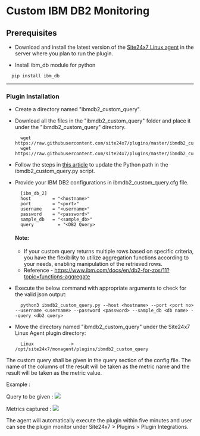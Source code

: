 # Custom IBM DB2 Monitoring

                                                                                       
## Prerequisites

- Download and install the latest version of the [Site24x7 Linux agent](https://www.site24x7.com/app/client#/admin/inventory/add-monitor) in the server where you plan to run the plugin. 

- Install ibm_db module for python
```
  pip install ibm_db
```
---



### Plugin Installation  

- Create a directory named "ibmdb2_custom_query".
      
- Download all the files in the "ibmdb2_custom_query" folder and place it under the "ibmdb2_custom_query" directory.

		wget https://raw.githubusercontent.com/site24x7/plugins/master/ibmdb2_custom_query/ibmdb2_custom_query.py
		wget https://raw.githubusercontent.com/site24x7/plugins/master/ibmdb2_custom_query/ibmdb2_custom_query.cfg
  
- Follow the steps in [this article](https://support.site24x7.com/portal/en/kb/articles/updating-python-path-in-a-plugin-script-for-linux-servers) to update the Python path in the ibmdb2_custom_query.py script.

- Provide your IBM DB2 configurations in ibmdb2_custom_query.cfg file.

		[ibm_db_2]
		host 		= "<hostname>"
		port 		= "<port>"
		username	= "<username>"
		password 	= "<password>"
		sample_db	= "<sample_db>"
		query         = "<DB2 Query>
  #### Note:
  - If your custom query returns multiple rows based on specific criteria, you have the flexibility to utilize aggregation functions according to your needs, enabling manipulation of the retrieved rows.
  - Reference - https://www.ibm.com/docs/en/db2-for-zos/11?topic=functions-aggregate
		
- Execute the below command with appropriate arguments to check for the valid json output:

		python3 ibmdb2_custom_query.py --host <hostname> --port <port no> --username <username> --password <password> --sample_db <db name> --query <db2 query>

- Move the directory named "ibmdb2_custom_query" under the Site24x7 Linux Agent plugin directory: 

		Linux             ->   /opt/site24x7/monagent/plugins/ibmdb2_custom_query


The custom query shall be given in the query section of the config file. The name of the columns of the result will be taken as the metric name and the result will be taken as the metric value.

Example : 

Query to be given :
<img src="https://i.imgur.com/petJTnD.png"/>


Metrics captured :
<img src="https://i.imgur.com/gQ9nPzS.png"/>


The agent will automatically execute the plugin within five minutes and user can see the plugin monitor under Site24x7 > Plugins > Plugin Integrations.


